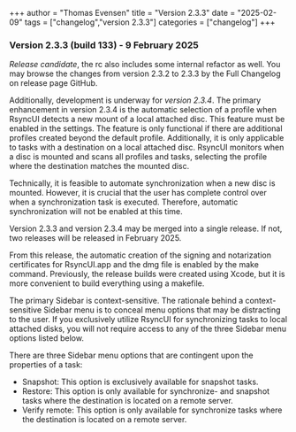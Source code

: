 +++
author = "Thomas Evensen"
title = "Version 2.3.3"
date = "2025-02-09"
tags = ["changelog","version 2.3.3"]
categories = ["changelog"]
+++

### Version 2.3.3 (build 133) - 9 February 2025

*Release candidate*, the rc also includes some internal refactor as well. You may browse the changes from version 2.3.2 to 2.3.3 by the Full Changelog on release page GitHub.

Additionally, development is underway for *version 2.3.4*. The primary enhancement in version 2.3.4 is the automatic selection of a profile when RsyncUI detects a new mount of a local attached disc. This feature must be enabled in the settings. The feature is only functional if there are additional profiles created beyond the default profile. Additionally, it is only applicable to tasks with a destination on a local attached disc. RsyncUI monitors when a disc is mounted and scans all profiles and tasks, selecting the profile where the destination matches the mounted disc. 

Technically, it is feasible to automate synchronization when a new disc is mounted. However, it is crucial that the user has complete control over when a synchronization task is executed. Therefore, automatic synchronization will not be enabled at this time.

Version 2.3.3 and version 2.3.4 may be merged into a single release. If not, two releases will be released in February 2025.

From this release, the automatic creation of the signing and notarization certificates for RsyncUI.app and the dmg file is enabled by the make command. Previously, the release builds were created using Xcode, but it is more convenient to build everything using a makefile.

The primary Sidebar is context-sensitive. The rationale behind a context-sensitive Sidebar menu is to conceal menu options that may be distracting to the user. If you exclusively utilize RsyncUI for synchronizing tasks to local attached disks, you will not require access to any of the three Sidebar menu options listed below.

There are three Sidebar menu options that are contingent upon the properties of a task:

- Snapshot: This option is exclusively available for snapshot tasks.
- Restore: This option is only available for synchronize- and snapshot tasks where the destination is located on a remote server.
- Verify remote: This option is only available for synchronize tasks where the destination is located on a remote server.

